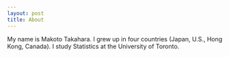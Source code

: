 ```yaml
---
layout: post
title: About
---
```


My name is Makoto Takahara. I grew up in four countries (Japan, U.S., Hong Kong, Canada). I study Statistics at the University of Toronto.

